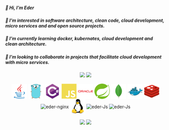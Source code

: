 <!---
edercnj/edercnj is a ✨ special ✨ repository because its `README.md` (this file) appears on your GitHub profile.
You can click the Preview link to take a look at your changes.
--->

##### 👋 Hi, I’m Eder
##### 👀 I’m interested in software architecture, clean code, cloud development, micro services and and open source projects.
##### 🌱 I’m currently learning docker, kubernates, cloud development and clean architecture.
##### 💞️ I’m looking to collaborate in projects that facilitate cloud development with micro services.
<div align="center"> 
  <a href = "mailto:edercnj@gmail.com"><img src="https://img.shields.io/badge/-Gmail-%23333?style=for-the-badge&logo=gmail&logoColor=white" target="_blank"></a>
  <a href="https://www.linkedin.com/public-profile/settings?trk=d_flagship3_profile_self_view_public_profile" target="_blank"><img src="https://img.shields.io/badge/-LinkedIn-%230077B5?style=for-the-badge&logo=linkedin&logoColor=white" target="_blank"></a> 
</div>
<div style="display: inline_block" align="center"><br>
  <img align="center" alt="eder-java" height="48" width="48" src="https://raw.githubusercontent.com/devicons/devicon/master/icons/java/java-original.svg">
  <img align="center" alt="eder-golang" height="48" width="48" src="https://raw.githubusercontent.com/devicons/devicon/master/icons/go/go-original.svg">
  <img align="center" alt="eder-Csharp" height="48" width="48" src="https://raw.githubusercontent.com/devicons/devicon/master/icons/csharp/csharp-original.svg">
  <img align="center" alt="eder-Js" height="48" width="48" src="https://raw.githubusercontent.com/devicons/devicon/master/icons/javascript/javascript-plain.svg">
  <img align="center" alt="eder-oracle" height="48" width="48" src="https://raw.githubusercontent.com/devicons/devicon/master/icons/oracle/oracle-original.svg">
  <img align="center" alt="eder-spring" height="48" width="48" src="https://raw.githubusercontent.com/devicons/devicon/master/icons/spring/spring-original.svg">
  <img align="center" alt="eder-mongo" height="48" width="48" src="https://raw.githubusercontent.com/devicons/devicon/master/icons/mongodb/mongodb-original.svg">
  <img align="center" alt="eder-docker" height="48" width="48" src="https://raw.githubusercontent.com/devicons/devicon/master/icons/docker/docker-original.svg">
  <img align="center" alt="eder-redis" height="48" width="48" src="https://raw.githubusercontent.com/devicons/devicon/master/icons/redis/redis-original.svg">
  <img align="center" alt="eder-nginx" height="48" width="48" src="https://img.icons8.com/color/48/000000/nginx.png">
  <img align="center" alt="eder-linux" height="48" width="48" src="https://raw.githubusercontent.com/devicons/devicon/master/icons/linux/linux-original.svg">
  <img align="center" alt="eder-Js" height="48" width="48" src="https://img.icons8.com/color/48/000000/kubernetes.png">
  <img align="center" alt="eder-Js" height="48" width="48" src="https://img.icons8.com/color/48/000000/amazon-web-services.png">
</div>

<div align="center"><br>
  <img height="140em" src="https://github-readme-stats.vercel.app/api?username=edercnj&show_icons=true&include_all_commits=true&count_private=true"/>
  <img height="140em" src="https://github-readme-stats.vercel.app/api/top-langs/?username=edercnj&layout=compact&langs_count=7"/>
</div>
